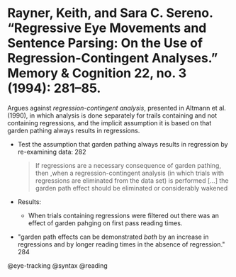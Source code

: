 # Rayner, Keith, and Sara C. Sereno. “Regressive Eye Movements and Sentence Parsing: On the Use of Regression-Contingent Analyses.” Memory & Cognition 22, no. 3 (1994): 281–85.

Argues against *regression-contingent analysis*, presented in Altmann et al. (1990), in which analysis is done separately for trails containing and not containing regressions, and the implicit assumption it is based on that garden pathing always results in regressions.

- Test the assumption that garden pathing always results in regression by re-examining data: 282

  > If regressions are a necessary consequence of garden pathing, then ,when a regression-contingent analysis (in which trials with regressions are eliminated from the data set) is performed [...] the garden path effect should be eliminated or considerably wakened

- Results:
  - When trials containing regressions were filtered out there was an effect of garden pahging on first pass reading times.

- "garden path effects can be demonstrated *both* by an increase in regressions and by longer reading times in the absence of regression." 284

@eye-tracking
@syntax
@reading
